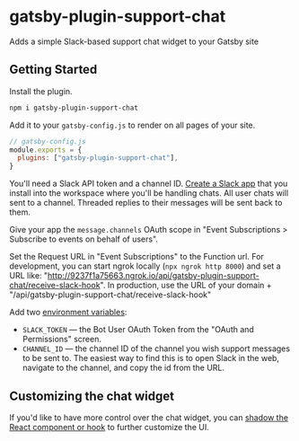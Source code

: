 # gatsby-plugin-support-chat

Adds a simple Slack-based support chat widget to your Gatsby site

## Getting Started

Install the plugin.

```sh
npm i gatsby-plugin-support-chat
```

Add it to your `gatsby-config.js` to render on all pages of your site.

```js
// gatsby-config.js
module.exports = {
  plugins: ["gatsby-plugin-support-chat"],
}
```

You'll need a Slack API token and a channel ID.
[Create a Slack app](https://api.slack.com/apps/) that you install into the workspace where you'll be handling chats. All user chats will sent to a channel. Threaded replies to their messages will be sent back to them.

Give your app the `message.channels` OAuth scope in "Event Subscriptions > Subscribe to events on behalf of users".

Set the Request URL in "Event Subscriptions" to the Function url. For development, you can start ngrok locally (`npx ngrok http 8000`) and set a URL like: "http://9237f1a75663.ngrok.io/api/gatsby-plugin-support-chat/receive-slack-hook". In production, use the URL of your domain + "/api/gatsby-plugin-support-chat/receive-slack-hook"

Add two [environment variables](https://www.gatsbyjs.com/docs/how-to/local-development/environment-variables):

- `SLACK_TOKEN` — the Bot User OAuth Token from the "OAuth and Permissions" screen.
- `CHANNEL_ID` — the channel ID of the channel you wish support messages to be sent to. The easiest way to find this is to open Slack in the web, navigate to the channel, and copy the id from the URL.

## Customizing the chat widget

If you'd like to have more control over the chat widget, you can [shadow the React component or hook](https://www.gatsbyjs.com/docs/how-to/plugins-and-themes/shadowing/#gatsby-skip-here) to further customize the UI.
